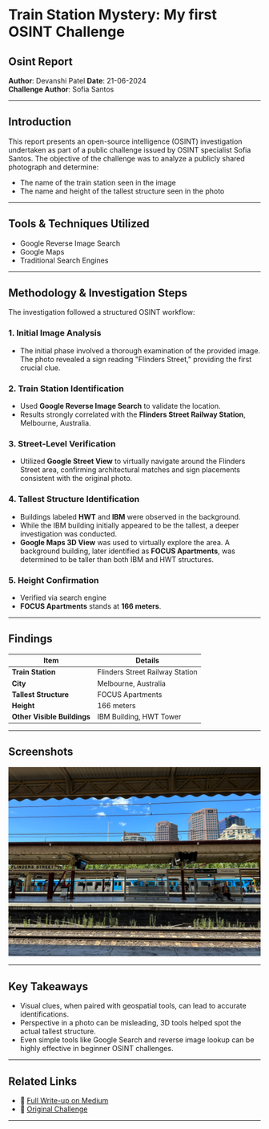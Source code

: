 # Train Station Mystery: My first OSINT Challenge  
## Osint Report
**Author**: Devanshi Patel 
**Date**: 21-06-2024  
**Challenge Author**: Sofia Santos  

---

## Introduction

This report presents an open-source intelligence (OSINT) investigation undertaken as part of a public challenge issued by OSINT specialist Sofia Santos. The objective of the challenge was to analyze a publicly shared photograph and determine:

- The name of the train station seen in the image  
- The name and height of the tallest structure seen in the photo  

---

## Tools & Techniques Utilized

- Google Reverse Image Search  
- Google Maps   
- Traditional Search Engines  

---

## Methodology & Investigation Steps

The investigation followed a structured OSINT workflow:

### 1. Initial Image Analysis
- The initial phase involved a thorough examination of the provided image. The photo revealed a sign reading "Flinders Street," providing the first crucial clue.

### 2. Train Station Identification
- Used **Google Reverse Image Search** to validate the location.
- Results strongly correlated with the **Flinders Street Railway Station**, Melbourne, Australia.
 
### 3. Street-Level Verification
- Utilized **Google Street View** to virtually navigate around the Flinders Street area, confirming architectural matches and sign placements consistent with the original photo.
  
### 4. Tallest Structure Identification
- Buildings labeled **HWT** and **IBM** were observed in the background.
- While the IBM building initially appeared to be the tallest, a deeper investigation was conducted.
- **Google Maps 3D View** was used to virtually explore the area. A background building, later identified as **FOCUS Apartments**, was determined to be taller than both IBM and HWT structures.

### 5. Height Confirmation
- Verified via search engine
- **FOCUS Apartments** stands at **166 meters**.

---

## Findings

| Item                    | Details                          |
|-------------------------|----------------------------------|
| **Train Station**       | Flinders Street Railway Station  |
| **City**                | Melbourne, Australia             |
| **Tallest Structure**   | FOCUS Apartments                 |
| **Height**              | 166 meters                       |
| **Other Visible Buildings** | IBM Building, HWT Tower      |

---

## Screenshots

![Case photo](case.png)

---

## Key Takeaways

- Visual clues, when paired with geospatial tools, can lead to accurate identifications.
- Perspective in a photo can be misleading, 3D tools helped spot the actual tallest structure.
- Even simple tools like Google Search and reverse image lookup can be highly effective in beginner OSINT challenges.

---

## Related Links

- 📖 [Full Write-up on Medium](https://medium.com/@livinghuman/train-station-mystery-my-first-osint-challenge-cd4fdc6cdd5d)  
- 🧩 [Original Challenge](https://gralhix.com/list-of-osint-exercises/osint-exercise-002/)

---